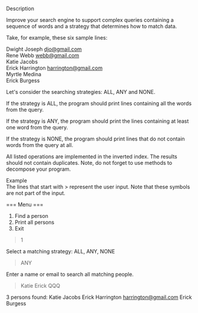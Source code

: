 Description

Improve your search engine to support complex queries containing a sequence of words and a strategy that determines how to match data.

Take, for example, these six sample lines:

Dwight Joseph djo@gmail.com         
Rene Webb webb@gmail.com    
Katie Jacobs    
Erick Harrington harrington@gmail.com   
Myrtle Medina   
Erick Burgess

Let's consider the searching strategies: ALL, ANY and NONE.

If the strategy is ALL, the program should print lines containing all the words from the query.

If the strategy is ANY, the program should print the lines containing at least one word from the query.

If the strategy is NONE, the program should print lines that do not contain words from the query at all.

All listed operations are implemented in the inverted index. The results should not contain duplicates.
Note, do not forget to use methods to decompose your program.

Example   
The lines that start with > represent the user input. Note that these symbols are not part of the input.

=== Menu ===
1. Find a person
2. Print all persons
0. Exit
> 1

Select a matching strategy: ALL, ANY, NONE
> ANY

Enter a name or email to search all matching people.
> Katie Erick QQQ

3 persons found:
Katie Jacobs
Erick Harrington harrington@gmail.com
Erick Burgess
